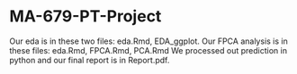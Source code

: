 # MA-679-PT-Project

Our eda is in these two files: eda.Rmd, EDA_ggplot. 
Our FPCA analysis is in these files: eda.Rmd, FPCA.Rmd, PCA.Rmd
We processed out prediction in python and our final report is in Report.pdf. 
